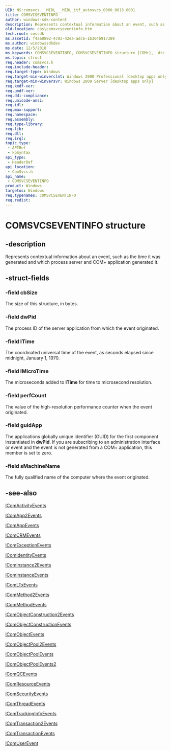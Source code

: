 ```yaml
---
UID: NS:comsvcs.__MIDL___MIDL_itf_autosvcs_0000_0013_0001
title: COMSVCSEVENTINFO
author: windows-sdk-content
description: Represents contextual information about an event, such as the time it was generated and which process server and COM+ application generated it.
old-location: cos\comsvcseventinfo.htm
tech.root: cossdk
ms.assetid: f4aa0892-4c93-42ea-adc6-1b304b917389
ms.author: windowssdkdev
ms.date: 12/5/2018
ms.keywords: COMSVCSEVENTINFO, COMSVCSEVENTINFO structure [COM+], _dtc_Event_Structure, comsvcs/COMSVCSEVENTINFO, cos.comsvcseventinfo
ms.topic: struct
req.header: comsvcs.h
req.include-header: 
req.target-type: Windows
req.target-min-winverclnt: Windows 2000 Professional [desktop apps only]
req.target-min-winversvr: Windows 2000 Server [desktop apps only]
req.kmdf-ver: 
req.umdf-ver: 
req.ddi-compliance: 
req.unicode-ansi: 
req.idl: 
req.max-support: 
req.namespace: 
req.assembly: 
req.type-library: 
req.lib: 
req.dll: 
req.irql: 
topic_type:
 - APIRef
 - kbSyntax
api_type:
 - HeaderDef
api_location:
 - ComSvcs.h
api_name:
 - COMSVCSEVENTINFO
product: Windows
targetos: Windows
req.typenames: COMSVCSEVENTINFO
req.redist: 
---
```


# COMSVCSEVENTINFO structure


## -description


Represents contextual information about an event, such as the time it was generated and which process server and COM+ application generated it.


## -struct-fields




### -field cbSize

The size of this structure, in bytes.


### -field dwPid

The process ID of the server application from which the event originated.


### -field lTime

The coordinated universal time of the event, as seconds elapsed since midnight, January 1, 1970.


### -field lMicroTime

The microseconds added to <b>lTime</b> for time to microsecond resolution.


### -field perfCount

The value of the high-resolution performance counter when the event originated.


### -field guidApp

The applications globally unique identifier (GUID) for the first component instantiated in <b>dwPid</b>. If you are subscribing to an administration interface or event and the event is not generated from a COM+ application, this member is set to zero.


### -field sMachineName

The fully qualified name of the computer where the event originated.


## -see-also




<a href="https://msdn.microsoft.com/en-us/library/ms684373(v=VS.85).aspx">IComActivityEvents</a>



<a href="https://msdn.microsoft.com/45e0d26b-7485-436b-9b64-fa48217b32d1">IComApp2Events</a>



<a href="https://msdn.microsoft.com/61ae1926-601b-4d97-80e4-d2d2098ced39">IComAppEvents</a>



<a href="https://msdn.microsoft.com/720beffb-8fb5-4c87-9bcf-6db214543b01">IComCRMEvents</a>



<a href="https://msdn.microsoft.com/e484cad0-3b7e-4822-bbde-c953cb0301ca">IComExceptionEvents</a>



<a href="https://msdn.microsoft.com/f064a5cd-c84d-4b80-96fc-1036af333901">IComIdentityEvents</a>



<a href="https://msdn.microsoft.com/2fb2904d-7069-4303-bb3c-2caef9499c1e">IComInstance2Events</a>



<a href="https://msdn.microsoft.com/11e4559e-04c5-4fa9-b618-458ca7daf00e">IComInstanceEvents</a>



<a href="https://msdn.microsoft.com/8be6dddb-ed57-4715-8933-8a0e478095c8">IComLTxEvents</a>



<a href="https://msdn.microsoft.com/e0642cb2-d5f2-4e4b-ad35-7818983ed467">IComMethod2Events</a>



<a href="https://msdn.microsoft.com/24670a23-4300-48f9-a089-dff3082cb544">IComMethodEvents</a>



<a href="https://msdn.microsoft.com/976b8c1a-5ccd-48e2-a77c-10d4de9a4ffa">IComObjectConstruction2Events</a>



<a href="https://msdn.microsoft.com/c5fdb9b1-937e-43cb-93ff-e90f8c268fee">IComObjectConstructionEvents</a>



<a href="https://msdn.microsoft.com/4354fc5b-4d72-4a56-b246-2ae2cf9b5ae1">IComObjectEvents</a>



<a href="https://msdn.microsoft.com/2aac494d-52ce-408c-8444-8792b5b53604">IComObjectPool2Events</a>



<a href="https://msdn.microsoft.com/a830b40b-a1b1-464e-b532-91cebd4e5d2f">IComObjectPoolEvents</a>



<a href="https://msdn.microsoft.com/f1891d8b-e3d0-4378-ac67-c2c0ddd65602">IComObjectPoolEvents2</a>



<a href="https://msdn.microsoft.com/d7c8220d-a302-4f95-b0b6-8d47f9f27da7">IComQCEvents</a>



<a href="https://msdn.microsoft.com/fdc664b6-0459-4cbd-8e9e-0c3fe82e4321">IComResourceEvents</a>



<a href="https://msdn.microsoft.com/83366f18-8dd4-4c3d-8362-4fbcc4c33b95">IComSecurityEvents</a>



<a href="https://msdn.microsoft.com/a6523088-cca4-41c1-a3fe-d8cb7320ff33">IComThreadEvents</a>



<a href="https://msdn.microsoft.com/bed709ca-5083-4073-a9f9-2b7b7f14cf87">IComTrackingInfoEvents</a>



<a href="https://msdn.microsoft.com/103776c8-1cdc-46a5-a2ce-54163726e602">IComTransaction2Events</a>



<a href="https://msdn.microsoft.com/f28a0ef5-1c9a-4fdc-bb10-2c381f22f5e3">IComTransactionEvents</a>



<a href="https://msdn.microsoft.com/a443b54a-018f-48a0-b61c-9e18e9567a22">IComUserEvent</a>
 

 

